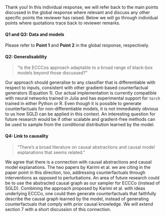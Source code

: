 Thank you! In this individual response, we will refer back to the main points discussed in the global response where relevant and discuss any other specific points the reviewer has raised. Below we will go through individual points where quotations trace back to reviewer remarks.

#### Q1 and Q3: Data and models

Please refer to **Point 1** and **Point 2** in the global response, respectively. 

#### Q2: Generalisability

> "Is the ECCCos approach adaptable to a broad range of black-box models beyond those discussed?"

Our approach should generalise to any classifier that is differentiable with respect to inputs, consistent with other gradient-based counterfactual generators (Equation 1). Our actual implementation is currently compatible with neural networks trained in Julia and has experimental support for `torch` trained in either Python or R. Even though it is possible to generate counterfactuals for non-differentiable models, it is not immediately obvious to us how SGLD can be applied in this context. An interesting question for future research would be if other scalable and gradient-free methods can be used to sample from the conditional distribution learned by the model. 

#### Q4: Link to causality

> "There’s a broad literature on causal abstractions and causal model explanations that seems related."

We agree that there is a connection with causal abstractions and causal model explanations. The two papers by Karimi et al. we are citing in the paper point in this direction, too, addressing counterfactuals through interventions as opposed to perturbations. An area of future research could be to use the abstracted causal graph as our sampler for ECCCo (instead of SGLD). Combining the approach proposed by Karimi et al. with ideas underlying ECCCo, one could then generate counterfactuals that faithfully describe the causal graph learned by the model, instead of generating counterfactuals that comply with prior causal knowledge. We will extend section 7 with a short discussion of this connection.